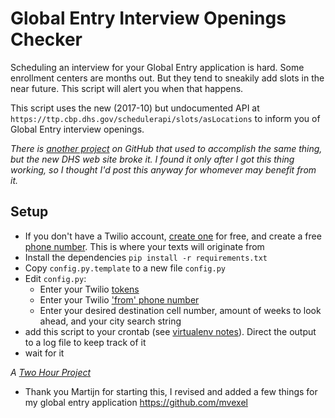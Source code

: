 # Global Entry Interview Openings Checker

Scheduling an interview for your Global Entry application is hard. Some enrollment centers are months out. But they tend to sneakily add slots in the near future. This script will alert you when that happens.

This script uses the new (2017-10) but undocumented API at `https://ttp.cbp.dhs.gov/schedulerapi/slots/asLocations` to inform you of Global Entry interview openings.

_There is [another project](https://github.com/oliversong/goes-notifier) on GitHub that used to accomplish the same thing, but the new DHS web site broke it. I found it only after I got this thing working, so I thought I'd post this anyway for whomever may benefit from it._

## Setup

- If you don't have a Twilio account, [create one]() for free, and create a free [phone number](https://www.twilio.com/console/phone-numbers). This is where your texts will originate from
- Install the dependencies `pip install -r requirements.txt`
- Copy `config.py.template` to a new file `config.py`
- Edit `config.py`:
  - Enter your Twilio [tokens](https://www.twilio.com/console)
  - Enter your Twilio ['from' phone number](https://www.twilio.com/console/phone-numbers)
  - Enter your desired destination cell number, amount of weeks to look ahead, and your city search string
- add this script to your crontab (see [virtualenv notes](https://stackoverflow.com/questions/3287038/cron-and-virtualenv)). Direct the output to a log file to keep track of it
- wait for it

_A [Two Hour Project](http://ma.rtijn.org/two-hour-projects/)_

- Thank you Martijn for starting this, I revised and added a few things for my global entry application https://github.com/mvexel
